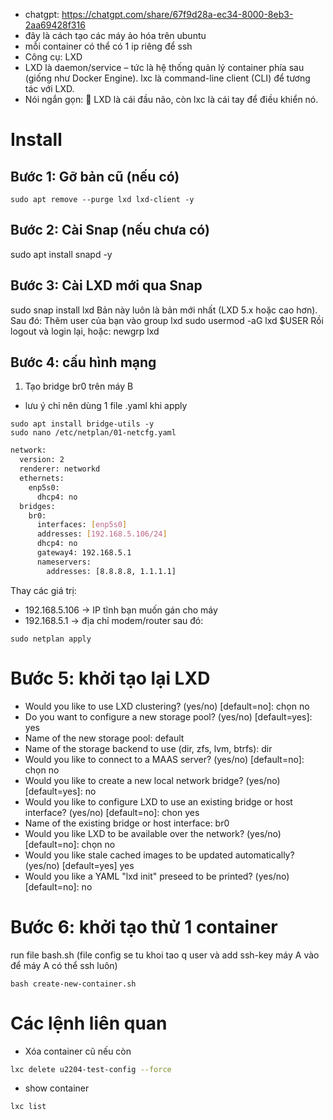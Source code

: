 * chatgpt: https://chatgpt.com/share/67f9d28a-ec34-8000-8eb3-2aa69428f316
* đây là cách tạo các máy ảo hóa trên ubuntu
* mỗi container có thể có 1 ip riêng để ssh
* Công cụ: LXD
* LXD là daemon/service – tức là hệ thống quản lý container phía sau (giống như Docker Engine).
lxc là command-line client (CLI) để tương tác với LXD.
* Nói ngắn gọn:
🧠 LXD là cái đầu não, còn lxc là cái tay để điều khiển nó.
# Install
## Bước 1: Gỡ bản cũ (nếu có)
```
sudo apt remove --purge lxd lxd-client -y
```
## Bước 2: Cài Snap (nếu chưa có)
sudo apt install snapd -y
## Bước 3: Cài LXD mới qua Snap
sudo snap install lxd
Bản này luôn là bản mới nhất (LXD 5.x hoặc cao hơn).
Sau đó: Thêm user của bạn vào group lxd
sudo usermod -aG lxd $USER
Rồi logout và login lại, hoặc:
newgrp lxd
## Bước 4: cấu hình mạng
1. Tạo bridge br0 trên máy B
* lưu ý chỉ nên dùng 1 file .yaml khi apply
```
sudo apt install bridge-utils -y
sudo nano /etc/netplan/01-netcfg.yaml
```
```sh
network:
  version: 2
  renderer: networkd
  ethernets:
    enp5s0:
      dhcp4: no
  bridges:
    br0:
      interfaces: [enp5s0]
      addresses: [192.168.5.106/24]
      dhcp4: no
      gateway4: 192.168.5.1
      nameservers:
        addresses: [8.8.8.8, 1.1.1.1]
```
Thay các giá trị:
* 192.168.5.106 → IP tĩnh bạn muốn gán cho máy
* 192.168.5.1 → địa chỉ modem/router
sau đó:
```
sudo netplan apply
```
# Bước 5: khởi tạo lại LXD
- Would you like to use LXD clustering? (yes/no) [default=no]: chọn no
- Do you want to configure a new storage pool? (yes/no) [default=yes]: yes
- Name of the new storage pool: default
- Name of the storage backend to use (dir, zfs, lvm, btrfs): dir
- Would you like to connect to a MAAS server? (yes/no) [default=no]: chọn no
- Would you like to create a new local network bridge? (yes/no) [default=yes]:  no
- Would you like to configure LXD to use an existing bridge or host interface? (yes/no) [default=no]:  chon yes
- Name of the existing bridge or host interface: br0
- Would you like LXD to be available over the network? (yes/no) [default=no]:  chọn no
- Would you like stale cached images to be updated automatically? (yes/no) [default=yes] yes
- Would you like a YAML "lxd init" preseed to be printed? (yes/no) [default=no]: no
# Bước 6: khởi tạo thử 1 container
run file bash.sh (file config se tu khoi tao q user và add ssh-key máy A vào để máy A có thể ssh luôn)
```
bash create-new-container.sh
```

# Các lệnh liên quan
* Xóa container cũ nếu còn
```sh
lxc delete u2204-test-config --force
```
* show container
```sh
lxc list
```